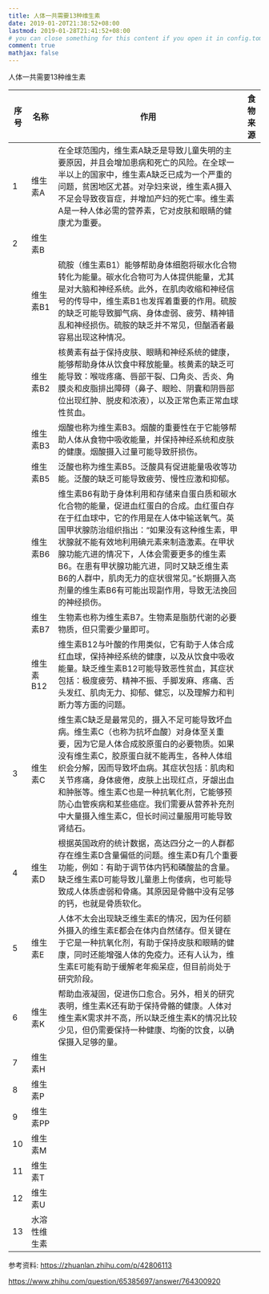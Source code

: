 ```yaml
---
title: 人体一共需要13种维生素
date: 2019-01-20T21:38:52+08:00
lastmod: 2019-01-28T21:41:52+08:00
# you can close something for this content if you open it in config.toml.
comment: true
mathjax: false
---
```


人体一共需要13种维生素

|序号|名称|作用|食物来源|
|----|----|---|-------|
|1|维生素A|在全球范围内，维生素A缺乏是导致儿童失明的主要原因，并且会增加患病和死亡的风险。在全球一半以上的国家中，维生素A缺乏已成为一个严重的问题，贫困地区尤甚。对孕妇来说，维生素A摄入不足会导致夜盲症，并增加产妇的死亡率。维生素A是一种人体必需的营养素，它对皮肤和眼睛的健康尤为重要。|
|2|维生素B|
| |维生素B1|硫胺（维生素B1）能够帮助身体细胞将碳水化合物转化为能量。碳水化合物可为人体提供能量，尤其是对大脑和神经系统。此外，在肌肉收缩和神经信号的传导中，维生素B1也发挥着重要的作用。硫胺的缺乏可能导致脚气病、身体虚弱、疲劳、精神错乱和神经损伤。硫胺的缺乏并不常见，但酗酒者最容易出现这种情况。|
||维生素B2|核黄素有益于保持皮肤、眼睛和神经系统的健康，能够帮助身体从饮食中释放能量。核黄素的缺乏可能导致：喉咙疼痛、唇部干裂、口角炎、舌炎、角膜炎和皮脂排出障碍（鼻子、眼睑、阴囊和阴唇部位出现红肿、脱皮和浓液），以及正常色素正常血球性贫血。|
||维生素B3|烟酸也称为维生素B3。烟酸的重要性在于它能够帮助人体从食物中吸收能量，并保持神经系统和皮肤的健康。烟酸摄入过量可能导致肝损伤。|
||维生素B5|泛酸也称为维生素B5。泛酸具有促进能量吸收等功能。泛酸的缺乏可能导致疲劳、慢性应激和抑郁。|
||维生素B6|维生素B6有助于身体利用和存储来自蛋白质和碳水化合物的能量，促进血红蛋白的合成。血红蛋白存在于红血球中，它的作用是在人体中输送氧气。英国甲状腺防治组织指出：“如果没有这种维生素，甲状腺就不能有效地利用碘元素来制造激素。在甲状腺功能亢进的情况下，人体会需要更多的维生素B6。在患有甲状腺功能亢进，同时又缺乏维生素B6的人群中，肌肉无力的症状很常见。”长期摄入高剂量的维生素B6有可能出现副作用，导致无法挽回的神经损伤。|
||维生素B7|生物素也称为维生素B7。生物素是脂肪代谢的必要物质，但只需要少量即可。|
||维生素B12|维生素B12与叶酸的作用类似，它有助于人体合成红血球，保持神经系统的健康，以及从饮食中吸收能量。缺乏维生素B12可能导致恶性贫血，其症状包括：极度疲劳、精神不振、手脚发麻、疼痛、舌头发红、肌肉无力、抑郁、健忘，以及理解力和判断力等方面的问题。|
|3|维生素C|维生素C缺乏是最常见的，摄入不足可能导致坏血病。维生素C（也称为抗坏血酸）对身体至关重要，因为它是人体合成胶原蛋白的必要物质。如果没有维生素C，胶原蛋白就不能再生，各种人体组织会分解，因而导致坏血病。其症状包括：肌肉和关节疼痛，身体疲倦，皮肤上出现红点，牙龈出血和肿胀等。维生素C也是一种抗氧化剂，它能够预防心血管疾病和某些癌症。我们需要从营养补充剂中大量摄入维生素C，但长时间过量服用可能导致肾结石。|
|4|维生素D|根据英国政府的统计数据，高达四分之一的人群都存在维生素D含量偏低的问题。维生素D有几个重要功能，例如：有助于调节体内钙和磷酸盐的含量。缺乏维生素D可能导致儿童患上佝偻病，也可能导致成人体质虚弱和骨痛。其原因是骨骼中没有足够的钙，也就是骨质软化。|
|5|维生素E|人体不太会出现缺乏维生素E的情况，因为任何额外摄入的维生素E都会在体内自然储存。但关键在于它是一种抗氧化剂，有助于保持皮肤和眼睛的健康，同时还能增强人体的免疫力。还有人认为，维生素E可能有助于缓解老年痴呆症，但目前尚处于研究阶段。|
|6|维生素K|帮助血液凝固，促进伤口愈合。另外，相关的研究表明，维生素K还有助于保持骨骼的健康。人体对维生素K需求并不高，所以缺乏维生素K的情况比较少见，但仍需要保持一种健康、均衡的饮食，以确保摄入足够的量。|
|7|维生素H|
|8|维生素P|
|9|维生素PP|
|10|维生素M|
|11|维生素T|
|12|维生素U|
|13|水溶性维生素|


参考资料: https://zhuanlan.zhihu.com/p/42806113

https://www.zhihu.com/question/65385697/answer/764300920